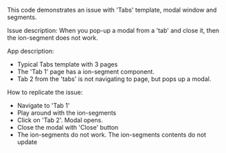 This code demonstrates an issue with 'Tabs' template, modal window and segments.

Issue description: When you pop-up a modal from a 'tab' and close it, then the ion-segment does not work.

App description:
- Typical Tabs template with 3 pages
- The 'Tab 1' page has a ion-segment component.
- Tab 2 from the 'tabs' is not navigating to page, but pops up a modal.

How to replicate the issue:
- Navigate to 'Tab 1'
- Play around with the ion-segments
- Click on 'Tab 2'. Modal opens.
- Close the modal with 'Close' button
- The ion-segments do not work. The ion-segments contents do not update


